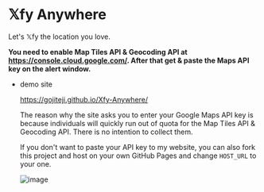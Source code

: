 # 𝕏fy Anywhere

Let's 𝕏fy the location you love.


**You need to enable Map Tiles API & Geocoding API at https://console.cloud.google.com/. After that get & paste the Maps API key on the alert window.**
    
- demo site

    https://gojiteji.github.io/Xfy-Anywhere/

    The reason why the site asks you to enter your Google Maps API key is because individuals will quickly run out of quota for the Map Tiles API & Geocoding API.
There is no intention to collect them.

    If you don't want to paste your API key to my website, you can also fork this project and host on your own GitHub Pages and change `HOST_URL` to your one.

  ![image](https://github.com/gojiteji/Xfy-Anywhere/assets/38291975/bd61a5cb-bd57-40ae-828e-f00f85e7a441)
